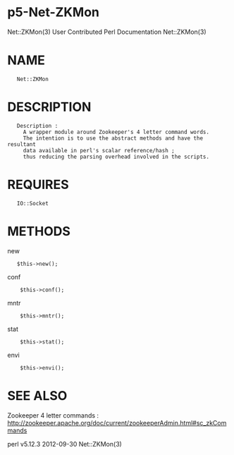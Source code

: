 p5-Net-ZKMon
============

Net::ZKMon(3)         User Contributed Perl Documentation        Net::ZKMon(3)


NAME
============
       Net::ZKMon
       
DESCRIPTION
============
       Description :
         A wrapper module around Zookeeper's 4 letter command words.
         The intention is to use the abstract methods and have the resultant
         data available in perl's scalar reference/hash ;
         thus reducing the parsing overhead involved in the scripts.

REQUIRES
========
       IO::Socket

METHODS
=======
   new
       
       $this->new();


   conf
   
        $this->conf();


   mntr
        
        $this->mntr();


   stat
        
        $this->stat();


   envi
        
        $this->envi();


SEE ALSO
========

   Zookeeper 4 letter commands : http://zookeeper.apache.org/doc/current/zookeeperAdmin.html#sc_zkCommands

perl v5.12.3                      2012-09-30                     Net::ZKMon(3)